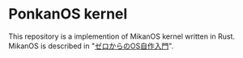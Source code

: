 # PonkanOS kernel
This repository is a implemention of MikanOS kernel written in Rust. MikanOS is described in "[ゼロからのOS自作入門](https://book.mynavi.jp/ec/products/detail/id=121220)".
